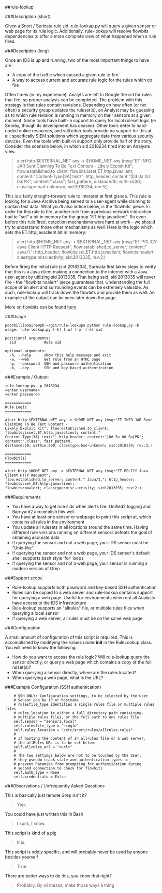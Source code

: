 ##rule-lookup

###Description (short)

Given a Snort / Suricata rule sid, rule-lookup.py will query a given sensor or web page for its rule logic. Additionally, rule-lookup will resolve flowbits dependencies to offer a more complete view of what happened when a rule fired.

###Description (long)

Once an IDS is up and running, two of the most important things to have are:

* A copy of the traffic which caused a given rule to fire
* A way to access current and accurate rule logic for the rules which do fire

Often times (in my experience), Analyts are left to Google the sid for rules that fire, so proper analysis can be completed. The problem with this strategy is that rules contain revisions. Depending on how often (or not often) a security group updates the ruleset(s), an Analyst may be guessing as to which rule revision is running in memory on their sensors at a given moment.
Some tools have built-in support to query for local ruleset logic (ie Snorby, though its development has ceased). Other tools defer to hard-coded online resources, and still other tools provide no support for this at all; specifically SIEM solutions which aggregate data from various security devices. Even the tools with built-in support only provide half of the story. Consider the scenario below, in which sid 2018234 fired into an Analysts view:

>alert http $EXTERNAL_NET any -> $HOME_NET any (msg:"ET INFO JAR Sent Claiming To Be Text Content - Likely Exploit Kit"; flow:established,to_client; flowbits:isset,ET.http.javaclient; content:"Content-Type|3A| text/"; http_header; content:"|0d 0a 0d 0a|PK"; content:".class"; fast_pattern; distance:10; within:500; classtype:bad-unknown; sid:2018234; rev:3;)

This is a fairly straight-forward rule to interpret at first glance. This rule is looking for a Java Archive being served to a user-agent while claiming to contain text data. What you'll also notice below, is the 'flowbits' piece. In order for this rule to fire, another rule from a previous network interaction had to "set" a bit in memory for the group "ET.http.javaclient". So even before this rule fired, detection mechanisms were hard at work - we should try to understand those other mechanisms as well. Here is the logic which sets the ET.http.javaclient bit in memory:

>alert http $HOME_NET any -> $EXTERNAL_NET any (msg:"ET POLICY Java Client HTTP Request"; flow:established,to_server; content:" Java/1."; http_header; flowbits:set,ET.http.javaclient; flowbits:noalert; classtype:misc-activity; sid:2013035; rev:2;)

Before firing the initial rule (sid 2018234), Suricata first takes steps to verify that this is a Java client making a connection to the internet with a Java user-agent by utilizing sid 2013035. That being said, sid 2013035 will never fire - the "flowbits:noalert" piece guarantees that. Understanding the full scope of an alert and surrounding events can be extremely valuable. As such, rule-lookup will track down the flowbits and provide them as well. An example of the output can be seen later down the page. 

More on flowbits can be found [here](http://manual.snort.org/node470.html)


###Usage

```
poorbillionaire@pb:~/git/rule-lookup$ python rule-lookup.py -h
usage: rule-lookup.py [-h] [-w] [-p] [-k] sid

positional arguments:
  sid             Rule sid

optional arguments:
  -h, --help      show this help message and exit
  -w, --web       Get rule from an HTML page
  -p, --password  SSH and password authentication
  -k, --key       SSH and key-based authentication
```

###Example / Output:

```
rule-lookup.py -p 2018234
<enter username>
<enter password>

============
Rule Logic
============

alert http $EXTERNAL_NET any -> $HOME_NET any (msg:"ET INFO JAR Sent Claiming To Be Text Content - 
Likely Exploit Kit"; flow:established,to_client; flowbits:isset,ET.http.javaclient; content:"
Content-Type|3A| text/"; http_header; content:"|0d 0a 0d 0a|PK"; content:".class"; fast_pattern; 
distance:10; within:500; classtype:bad-unknown; sid:2018234; rev:3;)

============
Flowbit(s)
============

alert http $HOME_NET any -> $EXTERNAL_NET any (msg:"ET POLICY Java Client HTTP Request"; 
flow:established,to_server; content:" Java/1."; http_header; flowbits:set,ET.http.javaclient; 
flowbits:noalert; classtype:misc-activity; sid:2013035; rev:2;)
```

###Requirements

* You have a way to get rule sids when alerts fire. Unified2 logging and Barnyard2 accomplish this well.
* You have at least one sensor or webpage to point this script at, which contains all rules in the environment
* You update all rulesets in all locations around the same time. Having different rule versions running on different sensors defeats the goal of obtaining accurate data
* If querying the sensor and not a web page, your IDS sensor must be "Unix-like"
* If querying the sensor and not a web page, your IDS sensor's default shell supports bash style 'for' loops
* If querying the sensor and not a web page, your sensor is running a modern version of Grep

###Support scope

* Rule-lookup supports both password and key-based SSH authentication
* Rules can be copied to a web server and rule-lookup contains support for querying a web page. Useful for environments when not all Analysts have access to the IDS infrastructure
* Rule-lookup supports an "allrules" file, or multiple rules files when querying a local sensor
* If querying a web server, all rules must be on the same web page

###Configuration

A small amount of configuration of this script is required. This is accomplished by modifying the values under __init__ in the RuleLookup class. You will need to know the following:

* How do you want to access the rule logic? Will rule-lookup query the sensor directly, or query a web page which contains a copy of the full rulset(s)?
* When querying a sensor directly, where are the rules located?
* When querying a web page, what is the URL?

###Example Configuration (SSH authentication)

        # SSH ONLY: Configuration settings, to be selected by the User
        # Sensor can be IP or hostname
        # rulesfile_type identifies a single rules file or multiple rules files
        # rules_location is either a full directory path containing-
        # multiple rules files, or the full path to one rules file
        self.sensor = "sensor1.local"
        self.rulesfile_type = "single"
        self.rules_location = "/etc/snort/rules/allrules.rules"
        #
        # If hosting the content of an allrules file on a web server,
        # the allRules URL is to be set below:
        self.allrules_url = "<url>"
        #
        # The two settings below are not to be touched by the User,
        # they pseudo track state and authentication types to
        # prevent Paramiko from prompting for authentication during 
        # second connection to check for flowbits 
        self.auth_type = None
        self.credentials = False

###Observations / Unfrequently Asked Questions

This is basically just remote Grep isn't it?

> Yep.

You could have just written this in Bash

> I suck, I know.

This script is kind of a pig

> It is.

This script is oddly specific, and will probably never be used by anyone besides yourself

> True.

There are better ways to do this, you know that right?

> Probably. By all means, make those ways a thing.
